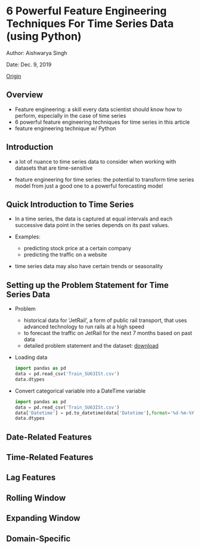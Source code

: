 # 6 Powerful Feature Engineering Techniques For Time Series Data (using Python)

Author: Aishwarya Singh

Date: Dec. 9, 2019

[Origin](https://www.analyticsvidhya.com/blog/2019/12/6-powerful-feature-engineering-techniques-time-series/)

## Overview

+ Feature engineering: a skill every data scientist should know how to perform, especially in the case of time series
+ 6 powerful feature engineering techniques for time series in this article
+ feature engineering technique w/ Python


## Introduction

+ a lot of nuance to time series data to consider when working with datasets that are time-sensitive

+ feature engineering for time series: the potential to transform time series model from just a good one to a powerful forecasting model


## Quick Introduction to Time Series

+ In a time series, the data is captured at equal intervals and each successive data point in the series depends on its past values.

+ Examples:
  + predicting stock price at a certain company
  + predicting the traffic on a website

+ time series data may also have certain trends or seasonality


## Setting up the Problem Statement for Time Series Data

+ Problem
  + historical data for ‘JetRail’, a form of public rail transport, that uses advanced technology to run rails at a high speed
  + to forecast the traffic on JetRail for the next 7 months based on past data
  + detailed problem statement and the dataset: [download](https://datahack.analyticsvidhya.com/contest/practice-problem-time-series-2/?utm_source=blog&utm_medium=6-powerful-feature-engineering-techniques-time-series)

+ Loading data

  ```python
  import pandas as pd
  data = pd.read_csv('Train_SU63ISt.csv')
  data.dtypes
  ```

+ Convert categorical variable into a DateTime variable

  ```python
  import pandas as pd
  data = pd.read_csv('Train_SU63ISt.csv')
  data['Datetime'] = pd.to_datetime(data['Datetime'],format='%d-%m-%Y %H:%M')
  data.dtypes
  ```


## Date-Related Features



## Time-Related Features



## Lag Features



## Rolling Window



## Expanding Window



## Domain-Specific




